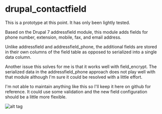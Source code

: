 drupal_contactfield
===================

This is a prototype at this point. It has only been lightly tested.

Based on the Drupal 7 addressfield module, this module adds fields for phone number, extension, mobile, fax, and email address.

Unlike addressfield and addressfield_phone, the additional fields are stored in their own columns of the field table as opposed to serialized into a single data column.

Another issue this solves for me is that it works well with field_encrypt. The serialized data in the addressfield_phone approach does not play well with that module although I'm sure it could be resolved with a little effort.

I'm not able to maintain anything like this so I'll keep it here on github for reference. It could use some validation and the new field configuration should be a little more flexible.

![alt tag](https://raw.github.com/mikemilano/drupal_contactfield/master/screenshot.png)
